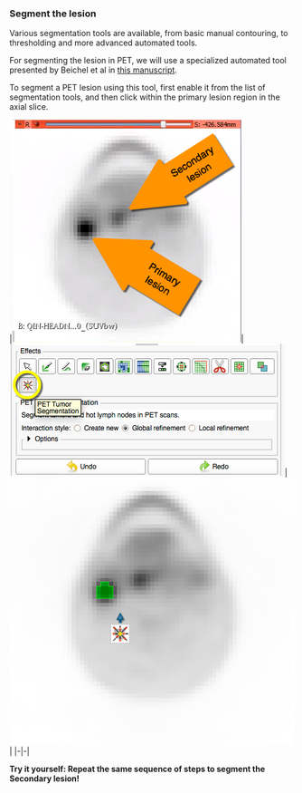 ### Segment the lesion

Various segmentation tools are available, from basic manual contouring, to thresholding and more advanced automated tools.

For segmenting the lesion in PET, we will use a specialized automated tool presented by Beichel et al in [this manuscript](http://dx.doi.org/10.1118/1.4948679).

To segment a PET lesion using this tool, first enable it from the list of segmentation tools, and then click within the primary lesion region in the axial slice.


|![](/gitbook/assets/pt-lesion.png)|![](/gitbook/assets/pet-effect.png)|![](/gitbook/assets/pet-segmented.png)|
|-|-|

**Try it yourself: Repeat the same sequence of steps to segment the Secondary lesion!**

